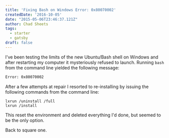 ```yaml
---
title: 'Fixing Bash on Windows Error: 0x80070002'
createdDate: '2016-10-05'
date: "2015-05-06T23:46:37.121Z"
author: Chad Sheets
tags:
  - starter
  - gatsby
draft: false
---
```


I've been testing the limits of the new Ubuntu/Bash shell on Windows and after restarting my computer it mysteriously refused to launch. Running `bash` from the command line yielded the following message:

```bash
Error: 0x80070002  
```

After a few attempts at repair I resorted to re-installing by issuing the following commands from the command line:

    lxrun /uninstall /full
    lxrun /install  

This reset the environment and deleted everything I'd done, but seemed to be the only option.

Back to square one.
